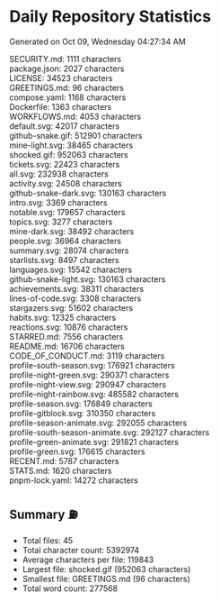 # Daily Repository Statistics 
Generated on Oct 09, Wednesday 04:27:34 AM  

SECURITY.md: 1111 characters  
package.json: 2027 characters  
LICENSE: 34523 characters  
GREETINGS.md: 96 characters  
compose.yaml: 1168 characters  
Dockerfile: 1363 characters  
WORKFLOWS.md: 4053 characters  
default.svg: 42017 characters  
github-snake.gif: 512901 characters  
mine-light.svg: 38465 characters  
shocked.gif: 952063 characters  
tickets.svg: 22423 characters  
all.svg: 232938 characters  
activity.svg: 24508 characters  
github-snake-dark.svg: 130163 characters  
intro.svg: 3369 characters  
notable.svg: 179657 characters  
topics.svg: 3277 characters  
mine-dark.svg: 38492 characters  
people.svg: 36964 characters  
summary.svg: 28074 characters  
starlists.svg: 8497 characters  
languages.svg: 15542 characters  
github-snake-light.svg: 130163 characters  
achievements.svg: 38311 characters  
lines-of-code.svg: 3308 characters  
stargazers.svg: 51602 characters  
habits.svg: 12325 characters  
reactions.svg: 10876 characters  
STARRED.md: 7556 characters  
README.md: 16706 characters  
CODE_OF_CONDUCT.md: 3119 characters  
profile-south-season.svg: 176921 characters  
profile-night-green.svg: 290371 characters  
profile-night-view.svg: 290947 characters  
profile-night-rainbow.svg: 485582 characters  
profile-season.svg: 176849 characters  
profile-gitblock.svg: 310350 characters  
profile-season-animate.svg: 292055 characters  
profile-south-season-animate.svg: 292127 characters  
profile-green-animate.svg: 291821 characters  
profile-green.svg: 176615 characters  
RECENT.md: 5787 characters  
STATS.md: 1620 characters  
pnpm-lock.yaml: 14272 characters  

## Summary ⛽  
- Total files: 45  
- Total character count: 5392974  
- Average characters per file: 119843  
- Largest file: shocked.gif (952063 characters)  
- Smallest file: GREETINGS.md (96 characters)  
- Total word count: 277568  
